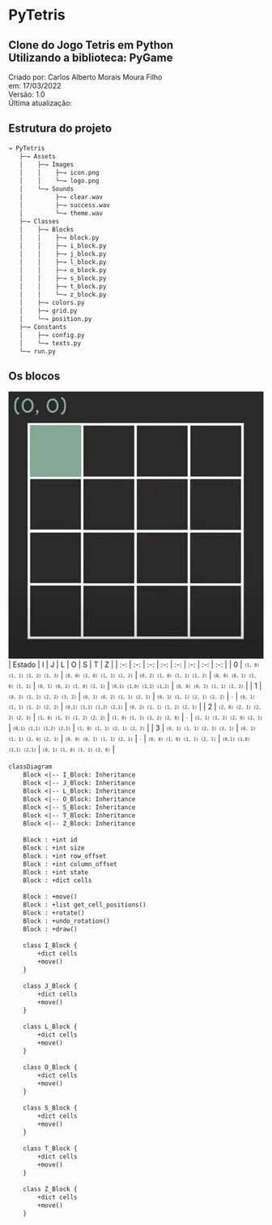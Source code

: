 # PyTetris
Clone do Jogo Tetris em Python<br />
Utilizando a biblioteca: PyGame
--
Criado por: Carlos Alberto Morais Moura Filho<br />
em: 17/03/2022<br />
Versão: 1.0<br />
Última atualização: 

## Estrutura do projeto
```shell
→ PyTetris
   ├─→ Assets
   │    ├─→ Images
   │    │    ├─→ icon.png
   │    │    └─→ logo.png
   │    └─→ Sounds
   │         ├─→ clear.wav
   │         ├─→ success.wav
   │         └─→ theme.wav
   ├─→ Classes
   │    ├─→ Blocks
   │    │    ├─→ block.py
   │    │    ├─→ i_block.py
   │    │    ├─→ j_block.py
   │    │    ├─→ l_block.py
   │    │    ├─→ o_block.py
   │    │    ├─→ s_block.py
   │    │    ├─→ t_block.py
   │    │    └─→ z_block.py
   │    ├─→ colors.py
   │    ├─→ grid.py
   │    └─→ position.py
   ├─→ Constants
   │    ├─→ config.py
   │    └─→ texts.py
   └─→ run.py
```

## Os blocos
![Blocks representation](Assets/images/README.md/blocks.png)
| Estado | I | J | L | O | S | T | Z |
| :-: | :-: | :-: | :-: | :-: | :-: | :-: | :-: |
| 0 | <sub><sup>`(1, 0) (1, 1) (1, 2) (1, 3)`</sub></sup> | <sub><sup>`(0, 0) (1, 0) (1, 1) (1, 2)`</sub></sup> | <sub><sup>`(0, 2) (1, 0) (1, 1) (1, 2)`</sub></sup> | <sub><sup>`(0, 0) (0, 1) (1, 0) (1, 1)`</sub></sup> | <sub><sup>`(0, 1) (0, 2) (1, 0) (1, 1)`</sub></sup> | <sub><sup>`(0,1) (1,0) (1,1) (1,2)`</sub></sup> | <sub><sup>`(0, 0) (0, 1) (1, 1) (1, 2)`</sub></sup> |
| 1 | <sub><sup>`(0, 2) (1, 2) (2, 2) (3, 2)`</sub></sup> | <sub><sup>`(0, 1) (0, 2) (1, 1) (2, 1)`</sub></sup> | <sub><sup>`(0, 1) (1, 1) (2, 1) (2, 2)`</sub></sup> | <sub><sup>`-`</sub></sup> | <sub><sup>`(0, 1) (1, 1) (1, 2) (2, 2)`</sub></sup> | <sub><sup>`(0,1) (1,1) (1,2) (2,1)`</sub></sup> | <sub><sup>`(0, 2) (1, 1) (1, 2) (2, 1)`</sub></sup> |
| 2 | <sub><sup>`(2, 0) (2, 1) (2, 2) (2, 3)`</sub></sup> | <sub><sup>`(1, 0) (1, 1) (1, 2) (2, 2)`</sub></sup> | <sub><sup>`(1, 0) (1, 1) (1, 2) (2, 0)`</sub></sup> | <sub><sup>`-`</sub></sup> | <sub><sup>`(1, 1) (1, 2) (2, 0) (2, 1)`</sub></sup> | <sub><sup>`(0,1) (1,1) (1,2) (2,1)`</sub></sup> | <sub><sup>`(1, 0) (1, 1) (2, 1) (2, 2)`</sub></sup> |
| 3 | <sub><sup>`(0, 1) (1, 1) (2, 1) (3, 1)`</sub></sup> | <sub><sup>`(0, 1) (1, 1) (2, 0) (2, 1)`</sub></sup> | <sub><sup>`(0, 0) (0, 1) (1, 1) (2, 1)`</sub></sup> | <sub><sup>`-`</sub></sup> | <sub><sup>`(0, 0) (1, 0) (1, 1) (2, 1)`</sub></sup> | <sub><sup>`(0,1) (1,0) (1,1) (2,1)`</sub></sup> | <sub><sup>`(0, 1) (1, 0) (1, 1) (2, 0)`</sub></sup> |


```mermaid
classDiagram
    Block <|-- I_Block: Inheritance
    Block <|-- J_Block: Inheritance
    Block <|-- L_Block: Inheritance
    Block <|-- O_Block: Inheritance
    Block <|-- S_Block: Inheritance
    Block <|-- T_Block: Inheritance
    Block <|-- Z_Block: Inheritance

    Block : +int id
    Block : +int size
    Block : +int row_offset
    Block : +int column_offset
    Block : +int state
    Block : +dict cells

    Block : +move()
    Block : +list get_cell_positions()
    Block : +rotate()
    Block : +undo_rotation()
    Block : +draw()

    class I_Block {
        +dict cells
        +move()
    }

    class J_Block {
        +dict cells
        +move()
    }

    class L_Block {
        +dict cells
        +move()
    }

    class O_Block {
        +dict cells
        +move()
    }

    class S_Block {
        +dict cells
        +move()
    }

    class T_Block {
        +dict cells
        +move()
    }

    class Z_Block {
        +dict cells
        +move()
    }
```
